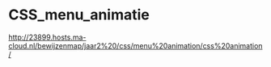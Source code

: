 # CSS_menu_animatie

http://23899.hosts.ma-cloud.nl/bewijzenmap/jaar2%20/css/menu%20animation/css%20animation/
